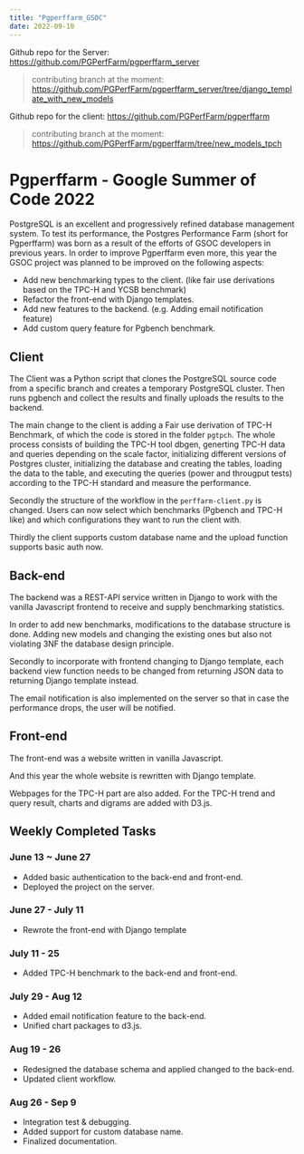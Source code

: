 ```yaml
---
title: "Pgperffarm_GSOC"
date: 2022-09-10
---
```


Github repo for the Server: https://github.com/PGPerfFarm/pgperffarm_server
> contributing branch at the moment: https://github.com/PGPerfFarm/pgperffarm_server/tree/django_template_with_new_models

Github repo for the client: https://github.com/PGPerfFarm/pgperffarm
> contributing branch at the moment: https://github.com/PGPerfFarm/pgperffarm/tree/new_models_tpch


# Pgperffarm - Google Summer of Code 2022

PostgreSQL is an excellent and progressively refined database management system. To test its performance, the Postgres Performance Farm (short for Pgperffarm) was born as a result of the efforts of GSOC developers in previous years. In order to improve Pgperffarm even more, this year the GSOC project was planned to be improved on the following aspects:

* Add new benchmarking types to the client. (like fair use derivations based on the TPC-H and YCSB benchmark)
* Refactor the front-end with Django templates.
* Add new features to the backend. (e.g. Adding email notification feature)
* Add custom query feature for Pgbench benchmark.


## Client
The Client was a Python script that clones the PostgreSQL source code from a specific branch and creates a temporary PostgreSQL cluster. Then runs pgbench and collect the results and finally uploads the results to the backend. 

The main change to the client is adding a Fair use derivation of TPC-H Benchmark, of which the code is stored in the folder `pgtpch`. The whole process consists of building the TPC-H tool dbgen, generting TPC-H data and queries depending on the scale factor, initializing different versions of Postgres cluster, initializing the database and creating the tables, loading the data to the table, and executing the queries (power and througput tests) according to the TPC-H standard and measure the performance.

Secondly the structure of the workflow in the `perffarm-client.py` is changed. Users can now select which benchmarks (Pgbench and TPC-H like) and which configurations they want to run the client with.

Thirdly the client supports custom database name and the upload function supports basic auth now. 

## Back-end

The backend was a REST-API service written in Django to work with the vanilla Javascript frontend to receive and supply benchmarking statistics.

In order to add new benchmarks, modifications to the database structure is done. Adding new models and changing the existing ones but also not violating 3NF the database design principle.

Secondly to incorporate with frontend changing to Django template, each backend view function needs to be changed from returning JSON data to returning Django template instead.

The email notification is also implemented on the server so that in case the performance drops, the user will be notified.

## Front-end

The front-end was a website written in vanilla Javascript. 

And this year the whole website is rewritten with Django template.

Webpages for the TPC-H part are also added. For the TPC-H trend and query result, charts and digrams are added with D3.js.

## Weekly Completed Tasks


### June 13 ~ June 27

- Added basic authentication to the back-end and front-end.
- Deployed the project on the server.


### June 27 -  July 11 

- Rewrote the front-end with Django template

### July 11 - 25 

- Added TPC-H benchmark to the back-end and front-end.

### July 29 - Aug 12 

- Added email notification feature to the back-end.
- Unified chart packages to d3.js.

### Aug 19 - 26 

- Redesigned the database schema and applied changed to the back-end.
- Updated client workflow.

### Aug 26 - Sep 9
- Integration test & debugging.
- Added support for custom database name.
- Finalized documentation.
